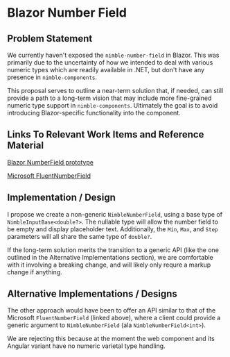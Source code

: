 # Blazor Number Field

## Problem Statement

We currently haven't exposed the `nimble-number-field` in Blazor. This was primarily due to the uncertainty of how we intended to deal with various numeric types which are readily available in .NET, but don't have any presence in `nimble-components`.

This proposal serves to outline a near-term solution that, if needed, can still provide a path to a long-term vision that may include more fine-grained numeric type support in `nimble-components`. Ultimately the goal is to avoid introducing Blazor-specific functionality into the component.

## Links To Relevant Work Items and Reference Material

[Blazor NumberField prototype](https://github.com/ni/nimble/tree/blazor-number-field)

[Microsoft FluentNumberField](https://github.com/microsoft/fast-blazor/blob/main/src/Microsoft.Fast.Components.FluentUI/Components/FluentNumberField.razor.cs)

## Implementation / Design

I propose we create a non-generic `NimbleNumberField`, using a base type of `NimbleInputBase<double?>`. The nullable type will allow the number field to be empty and display placeholder text. Additionally, the `Min`, `Max`, and `Step` parameters will all share the same type of `double?`.

If the long-term solution merits the transition to a generic API (like the one outlined in the Alternative Implementations section), we are comfortable with it involving a breaking change, and will likely only requre a markup change if anything.

## Alternative Implementations / Designs

The other approach would have been to offer an API similar to that of the Microsoft `FluentNumberField` (linked above), where a client could provide a generic argument to `NimbleNumberField` (ala `NimbleNumberField<int>`).

We are rejecting this because at the moment the web component and its Angular variant have no numeric varietal type handling.
